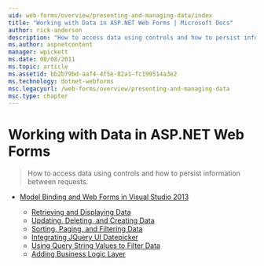 ```yaml
---
uid: web-forms/overview/presenting-and-managing-data/index
title: "Working with Data in ASP.NET Web Forms | Microsoft Docs"
author: rick-anderson
description: "How to access data using controls and how to persist information between requests."
ms.author: aspnetcontent
manager: wpickett
ms.date: 08/08/2011
ms.topic: article
ms.assetid: bb2b79bd-aaf4-4f5e-82a1-fc199514a3e2
ms.technology: dotnet-webforms
msc.legacyurl: /web-forms/overview/presenting-and-managing-data
msc.type: chapter
---
```

Working with Data in ASP.NET Web Forms
====================
> How to access data using controls and how to persist information between requests.


- [Model Binding and Web Forms in Visual Studio 2013](model-binding/index.md)

    - [Retrieving and Displaying Data](model-binding/retrieving-data.md)
    - [Updating, Deleting, and Creating Data](model-binding/updating-deleting-and-creating-data.md)
    - [Sorting, Paging, and Filtering Data](model-binding/sorting-paging-and-filtering-data.md)
    - [Integrating JQuery UI Datepicker](model-binding/integrating-jquery-ui.md)
    - [Using Query String Values to Filter Data](model-binding/using-query-string-values-to-retrieve-data.md)
    - [Adding Business Logic Layer](model-binding/adding-business-logic-layer.md)
